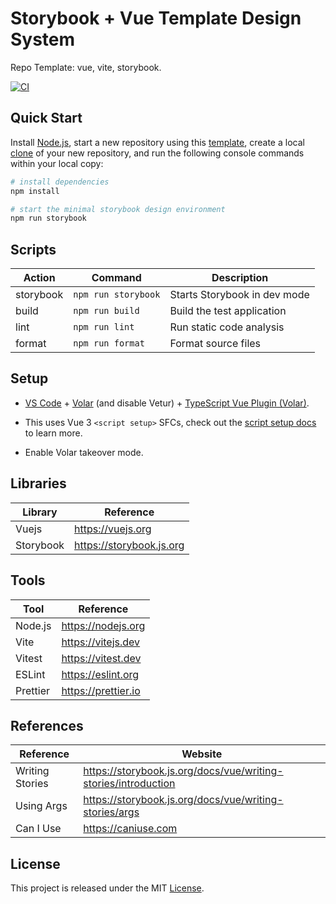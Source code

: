 # Storybook + Vue Template Design System

Repo Template: vue, vite, storybook.

[![CI][ci-badge]][ci-url]

## Quick Start

Install [Node.js](https://nodejs.org/en/download/), start a new repository using this [template](https://docs.github.com/en/repositories/creating-and-managing-repositories/creating-a-repository-from-a-template), create a local [clone](https://docs.github.com/en/repositories/creating-and-managing-repositories/cloning-a-repository) of your new repository, and run the following console commands within your local copy:

```bash
# install dependencies
npm install

# start the minimal storybook design environment
npm run storybook
```

## Scripts

| Action    | Command             | Description                  |
| --------- | ------------------- | ---------------------------- |
| storybook | `npm run storybook` | Starts Storybook in dev mode |
| build     | `npm run build`     | Build the test application   |
| lint      | `npm run lint`      | Run static code analysis     |
| format    | `npm run format`    | Format source files          |

## Setup

- [VS Code](https://code.visualstudio.com/) + [Volar](https://marketplace.visualstudio.com/items?itemName=Vue.volar) (and disable Vetur) + [TypeScript Vue Plugin (Volar)](https://marketplace.visualstudio.com/items?itemName=Vue.vscode-typescript-vue-plugin).

- This uses Vue 3 `<script setup>` SFCs, check out the [script setup docs](https://v3.vuejs.org/api/sfc-script-setup.html#sfc-script-setup) to learn more.

- Enable Volar takeover mode.

## Libraries

| Library   | Reference                |
| --------- | ------------------------ |
| Vuejs     | https://vuejs.org        |
| Storybook | https://storybook.js.org |

## Tools

| Tool     | Reference           |
| -------- | ------------------- |
| Node.js  | https://nodejs.org  |
| Vite     | https://vitejs.dev  |
| Vitest   | https://vitest.dev  |
| ESLint   | https://eslint.org  |
| Prettier | https://prettier.io |

## References

| Reference       | Website                                                        |
| --------------- | -------------------------------------------------------------- |
| Writing Stories | https://storybook.js.org/docs/vue/writing-stories/introduction |
| Using Args      | https://storybook.js.org/docs/vue/writing-stories/args         |
| Can I Use       | https://caniuse.com                                            |

## License

This project is released under the MIT [License](LICENSE).

[ci-badge]: https://github.com/epreston/template-design-system/actions/workflows/ci.yml/badge.svg
[ci-url]: https://github.com/epreston/template-design-system/actions

